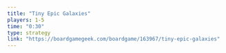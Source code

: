 ```yaml
---
title: "Tiny Epic Galaxies"
players: 1-5
time: "0:30"
type: strategy
link: "https://boardgamegeek.com/boardgame/163967/tiny-epic-galaxies"
---
```

